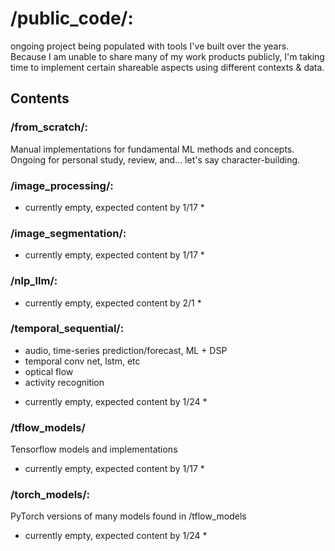 # /public_code/: 
ongoing project being populated with tools I've built over the years. Because
I am unable to share many of my work products publicly, I'm taking time to 
implement certain shareable aspects using different contexts & data. 

## Contents
### /from_scratch/: 
Manual implementations for fundamental ML methods and concepts.
Ongoing for personal study, review, and... let's say character-building.

### /image_processing/:
* currently empty, expected content by 1/17 * 

### /image_segmentation/:
* currently empty, expected content by 1/17 *  

### /nlp_llm/:
* currently empty, expected content by 2/1 *  

### /temporal_sequential/:
- audio, time-series prediction/forecast, ML + DSP
- temporal conv net, lstm, etc
- optical flow
- activity recognition
* currently empty, expected content by 1/24 *

### /tflow_models/ 
Tensorflow models and implementations
* currently empty, expected content by 1/17 *  

### /torch_models/:
PyTorch versions of many models found in /tflow_models
* currently empty, expected content by 1/24 * 